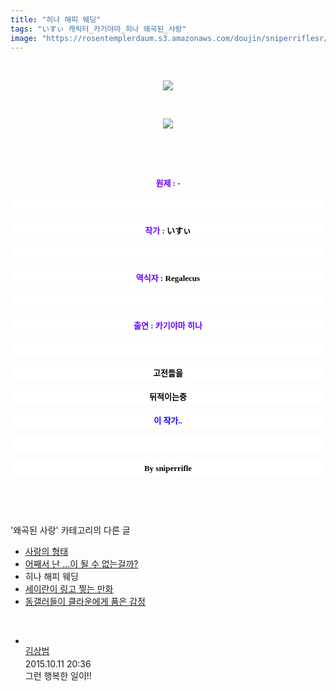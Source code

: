 ```yaml
---
title: "히나 해피 웨딩"
tags: "いすぃ 캐릭터_카기야마_히나 왜곡된_사랑"
image: "https://rosentemplerdaum.s3.amazonaws.com/doujin/sniperriflesr/1460/001.png"
---
```

<div class="article">
<p style="TEXT-ALIGN: center"><br/></p>
<p style="text-align: center;"><img src="{{ site.imgserver10 }}/sniperriflesr/1460/001.png"/></p>
<p style="TEXT-ALIGN: center"><br/></p>
<p style="text-align: center;"><img src="{{ site.imgserver10 }}/sniperriflesr/1460/002.jpg"/></p>
<p style="TEXT-ALIGN: center"></p>
<p style="TEXT-ALIGN: center"><br/></p>
<p style="TEXT-ALIGN: center"><br/></p>
<p style="text-align: center;"><font color="#6600ff" face="Gulim, 굴림" style="line-height: 1.6; text-align: center; font-size: 9pt;"><span style="font-size: 13px; line-height: 24px;"><b><span style="; ">원제 : </span></b></span></font><font color="#000000" face="Gulim, 굴림"><span style="font-size: 13px; line-height: 24px;"><b>-</b></span></font><br/></p>
<p style="line-height: 1.6; font-family: 돋움, dotum, verdana, sans-serif; text-align: center; background-color: rgb(255, 255, 255);"><font color="#6600ff" face="Gulim, 굴림"><span style="font-size: 13px; line-height: 24px;"><b><br/></b></span></font></p>
<p style="line-height: 1.6; font-family: 돋움, dotum, verdana, sans-serif; text-align: center; background-color: rgb(255, 255, 255);"><font color="#6600ff" face="Gulim, 굴림"><span style="font-size: 13px; line-height: 24px;"><b><span style="; ">작가 : </span></b></span></font><span style="font-size: 13px;  line-height: 24px; ; "><font color="#000000" face="Gulim, 굴림"><b>いすぃ</b></font></span></p>
<p style="line-height: 1.6; font-family: 돋움, dotum, verdana, sans-serif; text-align: center; background-color: rgb(255, 255, 255);"><font color="#6600ff" face="Gulim, 굴림"><span style="font-size: 13px; line-height: 24px;"><b><br/></b></span></font></p>
<p style="line-height: 1.6; font-family: 돋움, dotum, verdana, sans-serif; text-align: center; background-color: rgb(255, 255, 255);"><font color="#6600ff" face="Gulim, 굴림"><span style="font-size: 13px; line-height: 24px;"><b><span style="; ">역식자 : </span></b></span></font><span style="font-size: 13px;  line-height: 24px; ; "><font color="#000000" face="Gulim, 굴림"><b>Regalecus</b></font></span></p>
<p style="line-height: 1.6; font-family: 돋움, dotum, verdana, sans-serif; text-align: center; background-color: rgb(255, 255, 255);"><font color="#6600ff" face="Gulim, 굴림"><span style="font-size: 13px; line-height: 24px;"><b><br/></b></span></font></p>
<p style="line-height: 1.6; font-family: 돋움, dotum, verdana, sans-serif; text-align: center; background-color: rgb(255, 255, 255);"></p>
<p style="line-height: 1.6; font-family: 돋움, dotum, verdana, sans-serif; text-align: center; background-color: rgb(255, 255, 255);"><font color="#6600ff" face="Gulim, 굴림"><span style="font-size: 13px; line-height: 24px;"><b><span style="; ">출연 : 카기야마 히나</span></b></span></font></p>
<p style="line-height: 1.6; font-family: 돋움, dotum, verdana, sans-serif; text-align: center; background-color: rgb(255, 255, 255);"><font color="#6600ff" face="Gulim, 굴림"><span style="font-size: 13px; line-height: 24px;"><b><span style="; "><br/></span></b></span></font></p>
<p style="text-align: center; background-color: rgb(255, 255, 255);"><font color="#000000" face="Gulim, 굴림"><span style="font-size: 13px; line-height: 24px;"><b><span style="; ">고전들을</span></b></span></font></p>
<p style="text-align: center; background-color: rgb(255, 255, 255);"><font color="#000000" face="Gulim, 굴림"><span style="font-size: 13px; line-height: 24px;"><b><span style="; ">뒤적이는중</span></b></span></font></p>
<p style="text-align: center; background-color: rgb(255, 255, 255);"><font color="#0900ff" face="Gulim, 굴림"><span style="font-size: 13px; line-height: 24px;"><b>이 작가..</b></span></font></p>
<p style="text-align: center; background-color: rgb(255, 255, 255);"><font color="#000000" face="Gulim, 굴림"><span style="font-size: 13px; line-height: 24px;"><b><br/></b></span></font></p>
<p style="text-align: center; background-color: rgb(255, 255, 255);"><font color="#000000" face="Gulim, 굴림"><span style="font-size: 13px; line-height: 24px;"><b><span style="; ">By sniperrifle</span></b></span></font></p>
<p style="TEXT-ALIGN: center"><br/></p>
</div><br/>
<div class="another">
<p>'왜곡된 사랑' 카테고리의 다른 글</p>
<ul>
<li><a href="/sniperriflesr_4972">사랑의 형태</a></li>
<li><a href="/sniperriflesr_4970">어째서 난 ...이 될 수 없는걸까?</a></li>
<li>히나 해피 웨딩</li>
<li><a href="/sniperriflesr_1398">세이란이 링고 찧는 만화</a></li>
<li><a href="/sniperriflesr_1162">동갤러들이 클라운에게 품은 감정</a></li>
</ul>
</div><br/>
<div class="comment" id="commentListBlock_1460" style="display:block"><ul><li class="firstCmt"><div class="opinionListMenu">
<div class="icon"><img alt="" class="myicon" src="http://i1.daumcdn.net/pimg/blog/p_img/mycon/basic_2.gif"/></div>
<div class="fl">
<a class="bold" href="http://blog.daum.net/redkinder" target="_blank">김상범 </a>
<div style="width: 1px; height: 1px; overflow: hidden; visibility: hidden; border:1px solid red">
<span id="uname4408" style="display:none;">김상범</span>
<span id="pwd4408" style="display:none;"></span>
<span id="emailblog4408" name="http://blog.daum.net/redkinder" style="display:none;"></span>
<span id="open4408" style="display:none">Y</span>
</div>
</div>
<div class="sDateTime">2015.10.11 20:36</div>
</div>
<div class="cont" id="Text4408">그런 행복한 일이!!</div>
<div class="contReArea" id="inWrite4408" style="display:none;"></div>
</li></ul>
</div><br/>
<br/>
<p id="refer"></p>
<br/>
